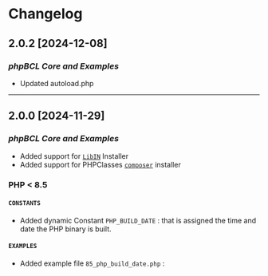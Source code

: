 # Changelog

## 2.0.2 [2024-12-08]

### *phpBCL Core and Examples*
- Updated autoload.php

---

## 2.0.0 [2024-11-29]

### *phpBCL Core and Examples*
- Added support for [`LibIN`](https://github.com/ascoos/libin) Installer
- Added support for PHPClasses [`composer`](https://www.phpclasses.org/package/12926-PHP-Functions-of-newer-PHP-versions-for-older-versions.html#install) installer

### PHP < 8.5
#### `CONSTANTS`
- Added dynamic Constant `PHP_BUILD_DATE` : that is assigned the time and date the PHP binary is built.

#### `EXAMPLES`
- Added example file `85_php_build_date.php` : 

